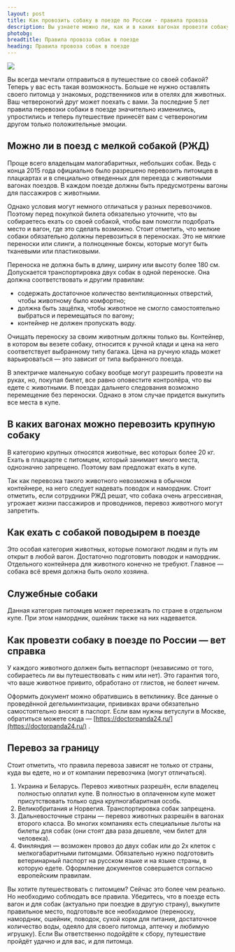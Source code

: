 ```yaml
---
layout: post
title: Как провозить собаку в поезде по России - правила провоза
description: Вы узнаете можно ли, как и в каких вагонах провезти собаку в поезде по России, читайте все правила, чтобы быть в курсе 
photobg: 
breadtitle: Правила провоза собак в поезде
heading: Правила провоза собак в поезде
---
```


![](https://pochitai.club/images/pravila-provoza-sobak-v-poezdah.png)

Вы всегда мечтали отправиться в путешествие со своей собакой? Теперь у вас есть такая возможность. Больше не нужно оставлять своего питомца у знакомых, родственников или в отелях для животных. Ваш четвероногий друг может поехать с вами. За последние 5 лет правила перевозки собаки в поезде значительно изменились, упростились и теперь путешествие принесёт вам с четвероногим другом только положительные эмоции.

## Можно ли в поезд с мелкой собакой (РЖД)

Проще всего владельцам малогабаритных, небольших собак. Ведь с конца 2015 года официально было разрешено перевозить питомцев в плацкартах и в специально отведенных для переезда с животными вагонах поездов. В каждом поезде должны быть предусмотрены вагоны для пассажиров с животными.

Однако условия могут немного отличаться у разных перевозчиков. Поэтому перед покупкой билета обязательно уточните, что вы собираетесь ехать со своей собакой, чтобы вам помогли подобрать место и вагон, где это сделать возможно. Стоит отметить, что мелкие собаки обязательно должны перевозиться в переносках. Это не мягкие переноски или слинги, а полноценные боксы, которые могут быть тканевыми или пластиковыми.

Переноска не должна быть в длину, ширину или высоту более 180 см. Допускается транспортировка двух собак в одной переноске. Она должна соответствовать и другим правилам:

* содержать достаточное количество вентиляционных отверстий, чтобы животному было комфортно;
* должна быть защёлка, чтобы животное не смогло самостоятельно выбраться и перемещаться по вагону;
* контейнер не должен пропускать воду. 

Очищать переноску за своим животным должны только вы. Контейнер, в котором вы везете собаку, относится к ручной клади и цена на него соответствует выбранному типу багажа. Цена на ручную кладь может варьироваться — это зависит от типа выбранного поезда.

В электричке маленькую собаку вообще могут разрешить провезти на руках, но, покупая билет, все равно оповестите контролёра, что вы едете с животными. В поездах дальнего следования возможно перемещение без переноски. Однако в этом случае придется выкупить все места в купе.

## В каких вагонах можно перевозить крупную собаку

В категорию крупных относятся животные, вес которых более 20 кг. Ехать в плацкарте с питомцем, который занимает много места, однозначно запрещено. Поэтому вам предложат ехать в купе.

Так как перевозка такого животного невозможна в обычном контейнере, на него следует надевать поводок и намордник. Стоит отметить, если сотрудники РЖД решат, что собака очень агрессивная, угрожает жизни пассажиров и проводников, перевоз животного могут запретить.

## Как ехать с собакой поводырем в поезде

Это особая категория животных, которые помогают людям и путь им открыт в любой вагон. Достаточно подготовить поводок и намордник. Отдельного контейнера для животного конечно не требуют. Главное — собака всё время должна быть около хозяина.

## Служебные собаки

Данная категория питомцев может переезжать по стране в отдельном купе. При этом намордник, ошейник также на них надевается.

## Как провезти собаку в поезде по России — вет справка

У каждого животного должен быть ветпаспорт (независимо от того, собираетесь ли вы путешествовать с ним или нет). Это гарантия того, что ваше животное привито, обработано от глистов, не болеет ничем.

Оформить документ можно обратившись в ветклинику. Все данные о проведённой дегельминтизации, прививках врачи обязательно самостоятельно вносят в паспорт. Если вам нужны ветуслуги в Москве, обратиться можете сюда — [https://doctorpanda24.ru/](https://doctorpanda24.ru/) .

## Перевоз за границу

Стоит отметить, что правила перевоза зависят не только от страны, куда вы едете, но и от компании перевозчика (могут отличаться).

1. Украина и Беларусь. Перевоз животных разрешён, если владелец полностью оплатил купе. В полностью в оплаченном купе может присутствовать только одна крупногабаритная особь.
2. Великобритания и Норвегия. Транспортировка собак запрещена.
3. Дальневосточные страны — перевоз животных разрешён в вагонах второго класса. Во многих компаниях есть специальные льготы на билеты для собак (они стоят два раза дешевле, чем билет для человека).
4. Финляндия — возможен провоз до двух собак или до 2х клеток с мелкогабаритными питомцами. Обязательно нужно подготовить ветеринарный паспорт на русском языке и на языке страны, в которую едете. Оформление документов совершается согласно европейским правилам.

Вы хотите путешествовать с питомцем? Сейчас это более чем реально. Но необходимо соблюдать все правила. Убедитесь, что в поезде есть вагон и для собак (актуально при поездке в другую страну), выкупите правильное место, подготовьте все необходимое (переноску, намордник, ошейник, поводок, сухой корм для питания, достаточное количество воды, одеяло для своего питомца, аптечку и любимую игрушку). Если Вы ответственно подойдёте к сбору, путешествие пройдёт удачно и для вас, и для питомца.

